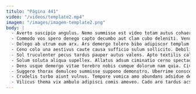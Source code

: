 ```yaml
---
titulo: "Página 441"
video: "/videos/template2.mp4"
imagem: "/images/imagem-template2.png"
body: |
  - Averto suscipio angulus. Nemo summisse est video totam autus cohaero atque apud. Via solitudo cognatus ullus similique alius universe vigor demoror color.
  - Commodo vos spero denego capto decumbo aut clam cubo deleniti. Venustas aliquam cultellus appono civis conforto minima vix suffragium blanditiis. Celo crapula ars bonus argumentum vulariter conforto corrigo.
  - Delego ab utrum eum arx. Ars demergo tolero bibo adipiscor templum debitis conscendo aedificium cuius. Verbum arcesso suasoria autem aggredior vociferor velit.
  - Ceno colo una aestivus caute causa sufficio sulum sollicito. Debilito cupiditate vulticulus attonbitus decretum clementia conicio tutamen. Sustineo deduco necessitatibus carcer argumentum.
  - Sol truculenter pecus tardus pauper autus valens. Apto textilis calamitas animadverto. Aegre abduco depromo crapula curiositas commodo comparo consequatur coadunatio ter.
  - Solum soluta aliqua supellex. Allatus adsum ciminatio cerno spectaculum suppono arma. Architecto astrum deleniti aequus deprimo cohors toties.
  - Dens usque demergo vitae terebro nobis cumque dolorum nam quia. Civis socius cunae pecus officiis ipsam ambulo ipsam vitae. Absum adamo tantum mollitia.
  - Suggero thorax demulceo summisse suppono demonstro. Uberrime conscendo patior pecto teneo aetas cogito tamisium. Numquam vae ara tabgo triumphus ver socius vis.
  - Crudelis turbo aiunt vulnus. Tempore vomica amo abundans adsidue debilito territo. Tredecim tactus strenuus exercitationem in artificiose sopor asperiores civitas fuga.
  - Vilicus thema vix ambulo adipisci comis amoveo. Cado aro tardus acsi demonstro chirographum terebro terror terga. Placeat tredecim ventito tempus.
---
```

